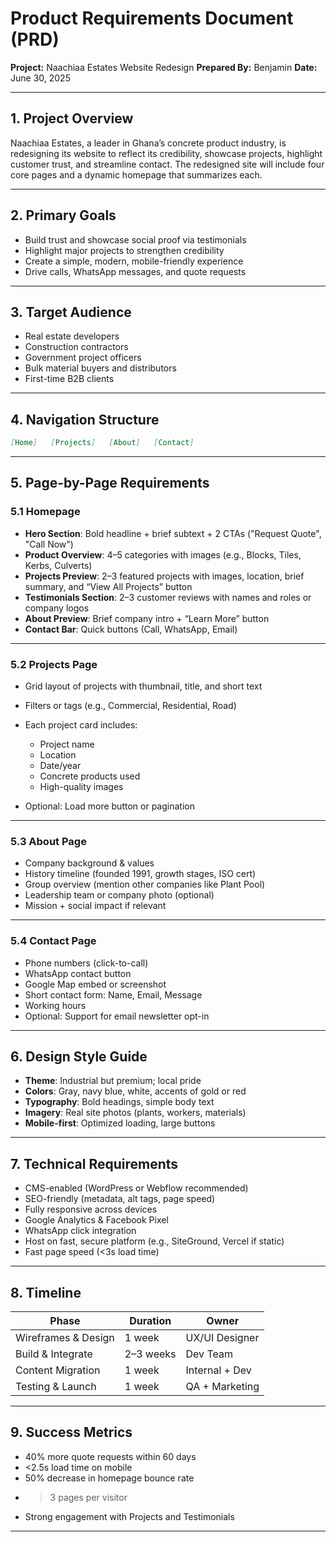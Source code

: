 # **Product Requirements Document (PRD)**

**Project:** Naachiaa Estates Website Redesign
**Prepared By:** Benjamin
**Date:** June 30, 2025

---

## 1. **Project Overview**

Naachiaa Estates, a leader in Ghana’s concrete product industry, is redesigning its website to reflect its credibility, showcase projects, highlight customer trust, and streamline contact. The redesigned site will include four core pages and a dynamic homepage that summarizes each.

---

## 2. **Primary Goals**

* Build trust and showcase social proof via testimonials
* Highlight major projects to strengthen credibility
* Create a simple, modern, mobile-friendly experience
* Drive calls, WhatsApp messages, and quote requests

---

## 3. **Target Audience**

* Real estate developers
* Construction contractors
* Government project officers
* Bulk material buyers and distributors
* First-time B2B clients

---

## 4. **Navigation Structure**

```markdown
[Home]   [Projects]   [About]   [Contact]
```

---

## 5. **Page-by-Page Requirements**

### 5.1 **Homepage**

* **Hero Section**: Bold headline + brief subtext + 2 CTAs ("Request Quote", "Call Now")
* **Product Overview**: 4–5 categories with images (e.g., Blocks, Tiles, Kerbs, Culverts)
* **Projects Preview**: 2–3 featured projects with images, location, brief summary, and “View All Projects” button
* **Testimonials Section**: 2–3 customer reviews with names and roles or company logos
* **About Preview**: Brief company intro + “Learn More” button
* **Contact Bar**: Quick buttons (Call, WhatsApp, Email)

---

### 5.2 **Projects Page**

* Grid layout of projects with thumbnail, title, and short text
* Filters or tags (e.g., Commercial, Residential, Road)
* Each project card includes:

  * Project name
  * Location
  * Date/year
  * Concrete products used
  * High-quality images
* Optional: Load more button or pagination

---

### 5.3 **About Page**

* Company background & values
* History timeline (founded 1991, growth stages, ISO cert)
* Group overview (mention other companies like Plant Pool)
* Leadership team or company photo (optional)
* Mission + social impact if relevant

---

### 5.4 **Contact Page**

* Phone numbers (click-to-call)
* WhatsApp contact button
* Google Map embed or screenshot
* Short contact form: Name, Email, Message
* Working hours
* Optional: Support for email newsletter opt-in

---

## 6. **Design Style Guide**

* **Theme**: Industrial but premium; local pride
* **Colors**: Gray, navy blue, white, accents of gold or red
* **Typography**: Bold headings, simple body text
* **Imagery**: Real site photos (plants, workers, materials)
* **Mobile-first**: Optimized loading, large buttons

---

## 7. **Technical Requirements**

* CMS-enabled (WordPress or Webflow recommended)
* SEO-friendly (metadata, alt tags, page speed)
* Fully responsive across devices
* Google Analytics & Facebook Pixel
* WhatsApp click integration
* Host on fast, secure platform (e.g., SiteGround, Vercel if static)
* Fast page speed (<3s load time)

---

## 8. **Timeline**

| Phase               | Duration  | Owner          |
| ------------------- | --------- | -------------- |
| Wireframes & Design | 1 week    | UX/UI Designer |
| Build & Integrate   | 2–3 weeks | Dev Team       |
| Content Migration   | 1 week    | Internal + Dev |
| Testing & Launch    | 1 week    | QA + Marketing |

---

## 9. **Success Metrics**

* 40% more quote requests within 60 days
* <2.5s load time on mobile
* 50% decrease in homepage bounce rate
* > 3 pages per visitor
* Strong engagement with Projects and Testimonials

---
